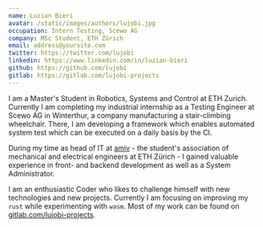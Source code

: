 ```yaml
---
name: Luzian Bieri
avatar: /static/images/authors/lujobi.jpg
occupation: Intern Testing, Scewo AG
company: MSc Student, ETH Zürich
email: address@yoursite.com
twitter: https://twitter.com/lujobi
linkedin: https://www.linkedin.com/in/luzian-bieri
github: https://github.com/lujobi
gitlab: https://gitlab.com/lujobi-projects
---
```


I am a Master's Student in Robotics, Systems and Control at ETH Zurich. Currently I am completing my industrial internship as a Testing Engineer at Scewo AG in Winterthur, a company manufacturing a stair-climbing wheelchair. There, I am developing a framework which enables automated system test which can be executed on a daily basis by the CI.

During my time as head of IT at [amiv](https://amiv.ethz.ch) - the student's association of mechanical and electrical engineers at ETH Zürich - I gained valuable experience in front- and backend development as well as a System Administrator.

I am an enthusiastic Coder who likes to challenge himself with new technologies and new projects. Currently I am focusing on improving my `rust` while experimenting with `wasm`. Most of my work can be found on [gitlab.com/lujobi-projects](https://gitlab.com/lujobi-projects).
